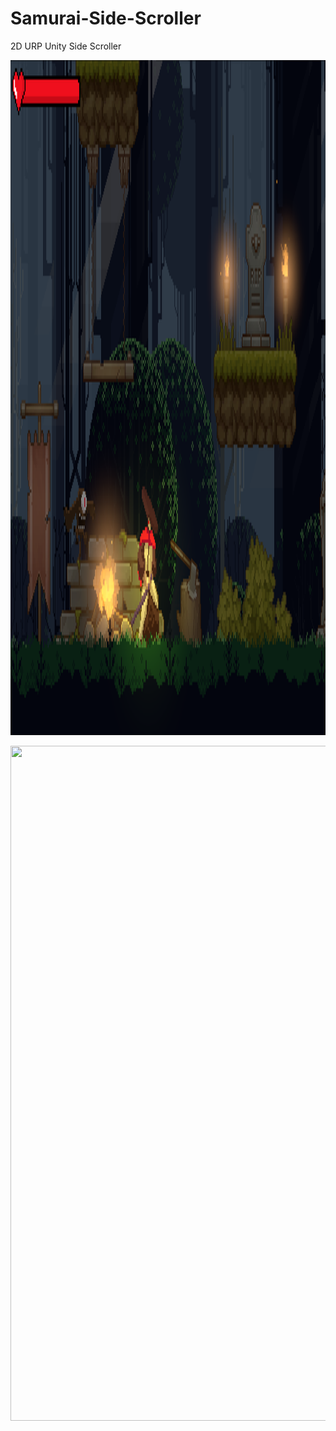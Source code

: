 # Samurai-Side-Scroller
2D URP Unity Side Scroller

<p align="center">
  <a>
    <img src="Screenshots/SamuraiSidescroller.png" width="1920" height = "1080" alt="Samurai Sidescroller Gameplay Image">
  </a>
</p>

[<img src="https://img.youtube.com/vi/QQ6TE4xumbY/maxresdefault.jpg" width="1920" height="1080"/>](https://www.youtube.com/embed/QQ6TE4xumbY)
